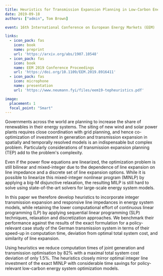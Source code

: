 ```yaml
---
title: Heuristics for Transmission Expansion Planning in Low-Carbon Energy System Models
date: 2019-09-18
authors: ["admin", Tom Brown]

event: 16th International Conference on European Energy Markets (EEM)

links:
  - icon_pack: fas
    icon: book
    name: preprint
    url: 'https://arxiv.org/abs/1907.10548'
  - icon_pack: fas
    icon: book
    name: EEM 2019 Conference Proceedings
    url: 'https://doi.org/10.1109/EEM.2019.8916411'
  - icon_pack: fas
    icon: microphone
    name: presentation
    url: 'https://www.neumann.fyi/files/eem19-tepheuristics.pdf'

image:
  placement: 1
  focal_point: "Smart"
---
```


Governments across the world are planning to increase the share of renewables in their energy systems. The siting of new wind and solar power plants requires close coordination with grid planning, and hence co-optimization of investment in generation and transmission expansion in spatially and temporally resolved models is an indispensable but complex problem. Particularly considerations of transmission expansion planning (TEP) add to the problem's complexity. 

Even if the power flow equations are linearized, the optimization problem is still bilinear and mixed-integer due to the dependence of line expansion on line impedance and a discrete set of line expansion options. While it is possible to linearize this mixed-integer nonlinear program (MINLP) by applying a big-M disjunctive relaxation, the resulting MILP is still hard to solve using state-of-the-art solvers for large-scale energy system models.

In this paper we therefore develop heuristics to incorporate integer transmission expansion and responsive line impedances in energy system models, while retaining the lower computational effort of continuous linear programming (LP) by applying sequential linear programming (SLP) techniques, relaxation and discretization approaches. We benchmark their performance against the results of the exact formulation for a policy-relevant case study of the German transmission system in terms of their speed-up in computation time, deviation from optimal total system cost, and similarity of line expansion.

Using heuristics we reduce computation times of joint generation and transmission optimisation by 82% with a maximal total system cost deviation of only 1.5%. The heuristics closely mirror optimal integer line investment of the exact MINLP with considerable time savings for policy-relevant low-carbon energy system optimization models. 
